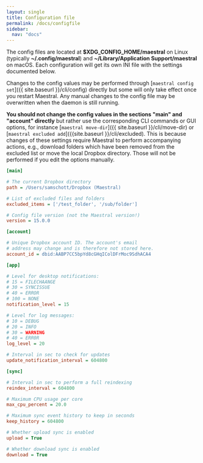 ```yaml
---
layout: single
title: Configuration file
permalink: /docs/configfile
sidebar:
  nav: "docs"
---
```


The config files are located at **$XDG_CONFIG_HOME/maestral** on Linux (typically
**~/.config/maestral**) and **~/Library/Application Support/maestral** on macOS. Each
configuration will get its own INI file with the settings documented below.

Changes to the config values may be performed through [`maestral config
set`]({{ site.baseurl }}/cli/config) directly but some will only take effect once you restart Maestral.
Any manual changes to the config file may be overwritten when the daemon is still
running.

**You should not change the config values in the sections "main" and "account"
directly** but rather use the corresponding CLI commands or GUI options, for instance
[`maestral move-dir`]({{ site.baseurl }}/cli/move-dir) or
[`maestral excluded add`]({{site.baseurl }}/cli/excluded). This is because changes of
these settings require Maestral to perform accompanying actions, e.g., download folders
which have been removed from the excluded list or move the local Dropbox directory.
Those will not be performed if you edit the options manually.

```ini
[main]

# The current Dropbox directory
path = /Users/samschott/Dropbox (Maestral)

# List of excluded files and folders
excluded_items = ['/test_folder', '/sub/folder']

# Config file version (not the Maestral version!)
version = 15.0.0

[account]

# Unique Dropbox account ID. The account's email
# address may change and is therefore not stored here.
account_id = dbid:AABP7CC5bpYd8cGHqIColDFrMoc9SdhACA4

[app]

# Level for desktop notifications:
# 15 = FILECHAANGE
# 30 = SYNCISSUE
# 40 = ERROR
# 100 = NONE
notification_level = 15

# Level for log messages:
# 10 = DEBUG
# 20 = INFO
# 30 = WARNING
# 40 = ERR0R
log_level = 20

# Interval in sec to check for updates
update_notification_interval = 604800

[sync]

# Interval in sec to perform a full reindexing
reindex_interval = 604800

# Maximum CPU usage per core
max_cpu_percent = 20.0

# Maximum sync event history to keep in seconds
keep_history = 604800

# Whether upload sync is enabled
upload = True

# Whether download sync is enabled
download = True

```
